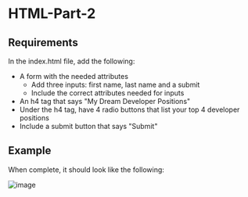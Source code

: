# HTML-Part-2

## Requirements
In the index.html file, add the following:

- A form with the needed attributes
  - Add three inputs: first name, last name and a submit
  - Include the correct attributes needed for inputs
- An h4 tag that says "My Dream Developer Positions"
- Under the h4 tag, have 4 radio buttons that list your top 4 developer positions
- Include a submit button that says "Submit"

## Example

When complete, it should look like the following:

![image](https://user-images.githubusercontent.com/94193381/182939756-1aea2f00-b919-4c2d-b983-73c6e69c2f97.png)
